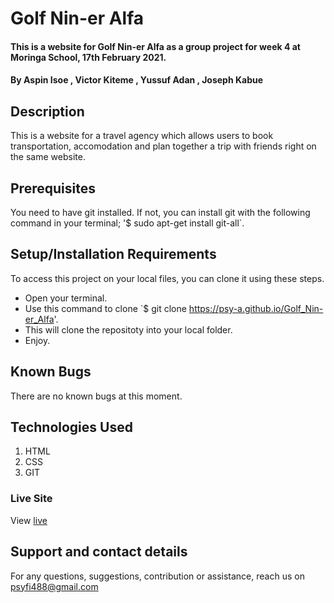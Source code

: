 # Golf Nin-er Alfa
#### This is a website for Golf Nin-er Alfa as a group project for week 4 at Moringa School, 17th February 2021.
#### By **Aspin Isoe** , **Victor Kiteme** , **Yussuf Adan** , **Joseph Kabue**
## Description
This is a website for a travel agency which allows users to book transportation, accomodation and plan together a trip with friends right on the same website.
## Prerequisites
You need to have git installed.
If not, you can install git with the following command in your terminal; '$ sudo apt-get install git-all`.
## Setup/Installation Requirements
To access this project on your local files, you can clone it using these steps.
* Open your terminal.
* Use this command to clone `$ git clone https://psy-a.github.io/Golf_Nin-er_Alfa'.
* This will clone the repositoty into your local folder.
* Enjoy.
## Known Bugs
There are no known bugs at this moment.
## Technologies Used
1. HTML
2. CSS
3. GIT
### Live Site
View [live](https://psy-a.github.io/Golf_Nin-er_Alfa)
## Support and contact details
For any questions, suggestions, contribution or assistance, reach us on psyfi488@gmail.com
